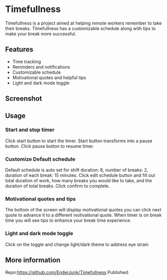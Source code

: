 # Timefullness

Timefullness is a project aimed at helping remote workers remember to take their breaks. Timefullness has a customizable schedule along with tips to make your break more successful.

## Features
- Time tracking
- Reminders and notifications
- Customizable schedule
- Motivational quotes and helpful tips
- Light and dark mode toggle

## Screenshot

## Usage

### Start and stop timer
Click start button to start the timer. Start button transforms into a pause button. Click pause button to resume timer. 

### Customize Default schedule 
Default schedule is auto set for shift duration: 8, number of breaks: 2, duration of each break: 15 minutes.
Click edit schedule button and fill out total duration of work, how many breaks you would like to take, and the duration of total breaks. Click confirm to complete. 

### Motivational quotes and tips
The bottom of the screen will display motivational quotes you can click next quote to advance it to a different motivational quote. When timer is on break time you will see tips to enhance your break time experience. 

### Light and dark mode toggle
Click on the toggle and change light/dark theme to address eye strain

## More information
Repo:https://github.com/EnderJunk/Timefullness
Published: 